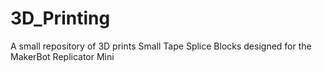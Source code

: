 # 3D_Printing
A small repository of 3D prints 
Small Tape Splice Blocks designed for the MakerBot Replicator Mini 
